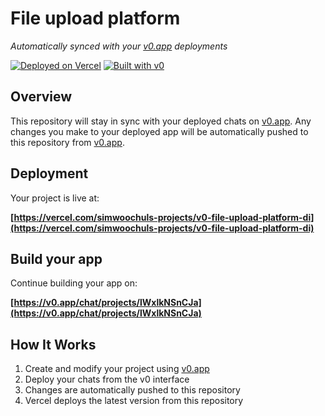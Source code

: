 # File upload platform

*Automatically synced with your [v0.app](https://v0.app) deployments*

[![Deployed on Vercel](https://img.shields.io/badge/Deployed%20on-Vercel-black?style=for-the-badge&logo=vercel)](https://vercel.com/simwoochuls-projects/v0-file-upload-platform-di)
[![Built with v0](https://img.shields.io/badge/Built%20with-v0.app-black?style=for-the-badge)](https://v0.app/chat/projects/lWxlkNSnCJa)

## Overview

This repository will stay in sync with your deployed chats on [v0.app](https://v0.app).
Any changes you make to your deployed app will be automatically pushed to this repository from [v0.app](https://v0.app).

## Deployment

Your project is live at:

**[https://vercel.com/simwoochuls-projects/v0-file-upload-platform-di](https://vercel.com/simwoochuls-projects/v0-file-upload-platform-di)**

## Build your app

Continue building your app on:

**[https://v0.app/chat/projects/lWxlkNSnCJa](https://v0.app/chat/projects/lWxlkNSnCJa)**

## How It Works

1. Create and modify your project using [v0.app](https://v0.app)
2. Deploy your chats from the v0 interface
3. Changes are automatically pushed to this repository
4. Vercel deploys the latest version from this repository